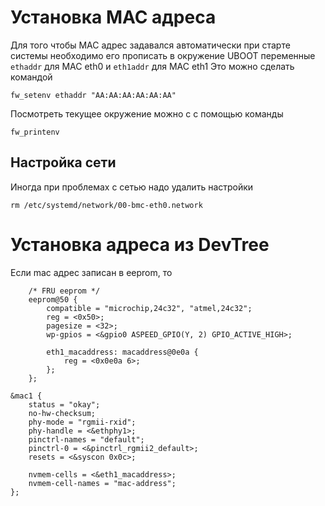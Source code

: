 # Установка MAC адреса
Для того чтобы MAC адрес задавался автоматически при старте системы необходимо его прописать в окружение UBOOT переменные `ethaddr` для MAC eth0 и `eth1addr` для MAC eth1
Это можно сделать командой
```
fw_setenv ethaddr "AA:AA:AA:AA:AA:AA"
```
Посмотреть текущее окружение можно с с помощью команды
```
fw_printenv
```
## Настройка сети
Иногда при проблемах с сетью надо удалить настройки
```
rm /etc/systemd/network/00-bmc-eth0.network
```

# Установка адреса из DevTree
Если mac адрес записан в eeprom, то
```
	/* FRU eeprom */
	eeprom@50 {
		compatible = "microchip,24c32", "atmel,24c32";
		reg = <0x50>;
		pagesize = <32>;
		wp-gpios = <&gpio0 ASPEED_GPIO(Y, 2) GPIO_ACTIVE_HIGH>;

		eth1_macaddress: macaddress@0e0a {
			reg = <0x0e0a 6>;
		};
	};

&mac1 {
	status = "okay";
	no-hw-checksum;
	phy-mode = "rgmii-rxid";
	phy-handle = <&ethphy1>;
	pinctrl-names = "default";
	pinctrl-0 = <&pinctrl_rgmii2_default>;
	resets = <&syscon 0x0c>;

	nvmem-cells = <&eth1_macaddress>;
	nvmem-cell-names = "mac-address";
};
```